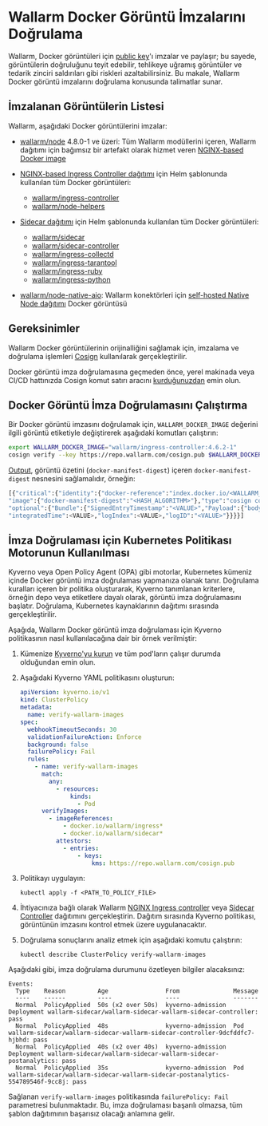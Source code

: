 # Wallarm Docker Görüntü İmzalarını Doğrulama

Wallarm, Docker görüntüleri için [public key](https://repo.wallarm.com/cosign.pub)'ı imzalar ve paylaşır; bu sayede, görüntülerin doğruluğunu teyit edebilir, tehlikeye uğramış görüntüler ve tedarik zinciri saldırıları gibi riskleri azaltabilirsiniz. Bu makale, Wallarm Docker görüntü imzalarını doğrulama konusunda talimatlar sunar.

## İmzalanan Görüntülerin Listesi

Wallarm, aşağıdaki Docker görüntülerini imzalar:

* [wallarm/node](https://hub.docker.com/r/wallarm/node) 4.8.0-1 ve üzeri: Tüm Wallarm modüllerini içeren, Wallarm dağıtımı için bağımsız bir artefakt olarak hizmet veren [NGINX-based Docker image](../admin-en/installation-docker-en.md)
* [NGINX-based Ingress Controller dağıtımı](../admin-en/installation-kubernetes-en.md) için Helm şablonunda kullanılan tüm Docker görüntüleri:

    * [wallarm/ingress-controller](https://hub.docker.com/r/wallarm/ingress-controller)
    * [wallarm/node-helpers](https://hub.docker.com/r/wallarm/node-helpers)
* [Sidecar dağıtımı](../installation/kubernetes/sidecar-proxy/deployment.md) için Helm şablonunda kullanılan tüm Docker görüntüleri:

    * [wallarm/sidecar](https://hub.docker.com/r/wallarm/sidecar)
    * [wallarm/sidecar-controller](https://hub.docker.com/r/wallarm/sidecar-controller)
    * [wallarm/ingress-collectd](https://hub.docker.com/r/wallarm/ingress-collectd)
    * [wallarm/ingress-tarantool](https://hub.docker.com/r/wallarm/ingress-tarantool)
    * [wallarm/ingress-ruby](https://hub.docker.com/r/wallarm/ingress-ruby)
    * [wallarm/ingress-python](https://hub.docker.com/r/wallarm/ingress-python)
* [wallarm/node-native-aio](https://hub.docker.com/r/wallarm/node-native-aio): Wallarm konektörleri için [self-hosted Native Node dağıtımı](../installation/native-node/docker-image.md) Docker görüntüsü

## Gereksinimler

Wallarm Docker görüntülerinin orijinalliğini sağlamak için, imzalama ve doğrulama işlemleri [Cosign](https://docs.sigstore.dev/cosign/overview/) kullanılarak gerçekleştirilir.

Docker görüntü imza doğrulamasına geçmeden önce, yerel makinada veya CI/CD hattınızda Cosign komut satırı aracını [kurduğunuzdan](https://docs.sigstore.dev/cosign/installation/) emin olun.

## Docker Görüntü İmza Doğrulamasını Çalıştırma

Bir Docker görüntü imzasını doğrulamak için, `WALLARM_DOCKER_IMAGE` değerini ilgili görüntü etiketiyle değiştirerek aşağıdaki komutları çalıştırın:

```bash
export WALLARM_DOCKER_IMAGE="wallarm/ingress-controller:4.6.2-1"
cosign verify --key https://repo.wallarm.com/cosign.pub $WALLARM_DOCKER_IMAGE
```

[Output](https://docs.sigstore.dev/cosign/verify/), görüntü özetini (`docker-manifest-digest`) içeren `docker-manifest-digest` nesnesini sağlamalıdır, örneğin:

```bash
[{"critical":{"identity":{"docker-reference":"index.docker.io/<WALLARM_DOCKER_IMAGE>"},
"image":{"docker-manifest-digest":"<HASH_ALGORITHM>"},"type":"cosign container image signature"},
"optional":{"Bundle":{"SignedEntryTimestamp":"<VALUE>","Payload":{"body":"<VALUE>",
"integratedTime":<VALUE>,"logIndex":<VALUE>,"logID":"<VALUE>"}}}}]
```

## İmza Doğrulaması için Kubernetes Politikası Motorunun Kullanılması

Kyverno veya Open Policy Agent (OPA) gibi motorlar, Kubernetes kümeniz içinde Docker görüntü imza doğrulaması yapmanıza olanak tanır. Doğrulama kuralları içeren bir politika oluşturarak, Kyverno tanımlanan kriterlere, örneğin depo veya etiketlere dayalı olarak, görüntü imza doğrulamasını başlatır. Doğrulama, Kubernetes kaynaklarının dağıtımı sırasında gerçekleştirilir.

Aşağıda, Wallarm Docker görüntü imza doğrulaması için Kyverno politikasının nasıl kullanılacağına dair bir örnek verilmiştir:

1. Kümenize [Kyverno'yu kurun](https://kyverno.io/docs/installation/methods/) ve tüm pod'ların çalışır durumda olduğundan emin olun.
1. Aşağıdaki Kyverno YAML politikasını oluşturun:

    ```yaml
    apiVersion: kyverno.io/v1
    kind: ClusterPolicy
    metadata:
      name: verify-wallarm-images
    spec:
      webhookTimeoutSeconds: 30
      validationFailureAction: Enforce
      background: false
      failurePolicy: Fail
      rules:
        - name: verify-wallarm-images
          match:
            any:
              - resources:
                  kinds:
                    - Pod
          verifyImages:
            - imageReferences:
                - docker.io/wallarm/ingress*
                - docker.io/wallarm/sidecar*
              attestors:
                - entries:
                    - keys:
                        kms: https://repo.wallarm.com/cosign.pub
    ```
1. Politikayı uygulayın:

    ```
    kubectl apply -f <PATH_TO_POLICY_FILE>
    ```
1. İhtiyacınıza bağlı olarak Wallarm [NGINX Ingress controller](../admin-en/installation-kubernetes-en.md) veya [Sidecar Controller](../installation/kubernetes/sidecar-proxy/deployment.md) dağıtımını gerçekleştirin. Dağıtım sırasında Kyverno politikası, görüntünün imzasını kontrol etmek üzere uygulanacaktır.
1. Doğrulama sonuçlarını analiz etmek için aşağıdaki komutu çalıştırın:

    ```
    kubectl describe ClusterPolicy verify-wallarm-images
    ```

Aşağıdaki gibi, imza doğrulama durumunu özetleyen bilgiler alacaksınız:

```
Events:
  Type    Reason         Age                From               Message
  ----    ------         ----               ----               -------
  Normal  PolicyApplied  50s (x2 over 50s)  kyverno-admission  Deployment wallarm-sidecar/wallarm-sidecar-wallarm-sidecar-controller: pass
  Normal  PolicyApplied  48s                kyverno-admission  Pod wallarm-sidecar/wallarm-sidecar-wallarm-sidecar-controller-9dcfddfc7-hjbhd: pass
  Normal  PolicyApplied  40s (x2 over 40s)  kyverno-admission  Deployment wallarm-sidecar/wallarm-sidecar-wallarm-sidecar-postanalytics: pass
  Normal  PolicyApplied  35s                kyverno-admission  Pod wallarm-sidecar/wallarm-sidecar-wallarm-sidecar-postanalytics-554789546f-9cc8j: pass
```

Sağlanan `verify-wallarm-images` politikasında `failurePolicy: Fail` parametresi bulunmaktadır. Bu, imza doğrulaması başarılı olmazsa, tüm şablon dağıtımının başarısız olacağı anlamına gelir.